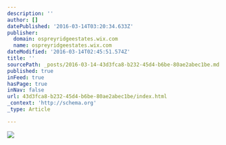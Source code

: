 ```yaml
---
description: ''
author: []
datePublished: '2016-03-14T03:20:34.633Z'
publisher:
  domain: ospreyridgeestates.wix.com
  name: ospreyridgeestates.wix.com
dateModified: '2016-03-14T02:45:51.574Z'
title: ''
sourcePath: _posts/2016-03-14-43d3fca8-b232-45d4-b6be-80ae2abec1be.md
published: true
inFeed: true
hasPage: true
inNav: false
url: 43d3fca8-b232-45d4-b6be-80ae2abec1be/index.html
_context: 'http://schema.org'
_type: Article

---
```

![](https://static.wixstatic.com/media/561c10_5fd55261b76347148e6314652da5870d.jpg/v1/fill/w_1500,h_1159,al_c,q_85/561c10_5fd55261b76347148e6314652da5870d.jpg)